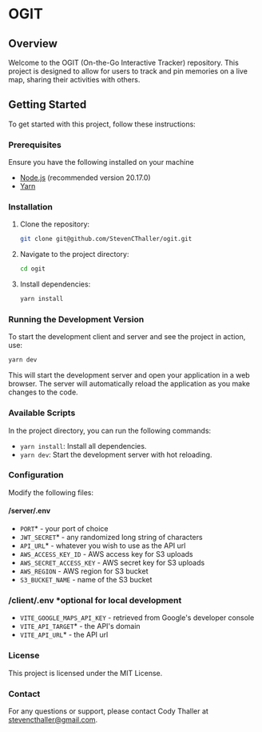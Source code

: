 # OGIT

## Overview
Welcome to the OGIT (On-the-Go Interactive Tracker) repository. This project is designed to allow for users to track and pin memories on a live map, sharing their activities with others. 

## Getting Started

To get started with this project, follow these instructions:

### Prerequisites
Ensure you have the following installed on your machine
- [Node.js](https://nodejs.org/dist/v20.17.0/node-v20.17.0-x64.msi) (recommended version 20.17.0)
- [Yarn](https://www.npmjs.com/package/yarn) 

### Installation
1. Clone the repository:
    ```bash
    git clone git@github.com/StevenCThaller/ogit.git
    ```
2. Navigate to the project directory:
   ```bash
   cd ogit
   ```
3. Install dependencies:
   ```bash
   yarn install
   ```

### Running the Development Version
To start the development client and server and see the project in action, use:
```bash
yarn dev
```
This will start the development server and open your application in a web browser. The server will automatically reload the application as you make changes to the code.

### Available Scripts
In the project directory, you can run the following commands:

- `yarn install`: Install all dependencies.
- `yarn dev`: Start the development server with hot reloading.

### Configuration
Modify the following files:

#### /server/.env
<!-- - `GOOGLE_MAPS_CLIENT_ID` - retrieved from Google's developer console
- `GOOGLE_MAPS_CLIENT_SECRET` - retrieved from Google's developer console -->
- `PORT`* - your port of choice
- `JWT_SECRET`* - any randomized long string of characters
- `API_URL`* - whatever you wish to use as the API url
- `AWS_ACCESS_KEY_ID` - AWS access key for S3 uploads
- `AWS_SECRET_ACCESS_KEY` - AWS secret key for S3 uploads
- `AWS_REGION` - AWS region for S3 bucket
- `S3_BUCKET_NAME` - name of the S3 bucket

### /client/.env *optional for local development
- `VITE_GOOGLE_MAPS_API_KEY` - retrieved from Google's developer console
- `VITE_API_TARGET`* - the API's domain
- `VITE_API_URL`* - the API url




### License
This project is licensed under the MIT License.

### Contact
For any questions or support, please contact Cody Thaller at stevencthaller@gmail.com.

